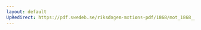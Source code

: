 ```yaml
---
layout: default
UpRedirect: https://pdf.swedeb.se/riksdagen-motions-pdf/1868/mot_1868__ak__00254.pdf
---
```

